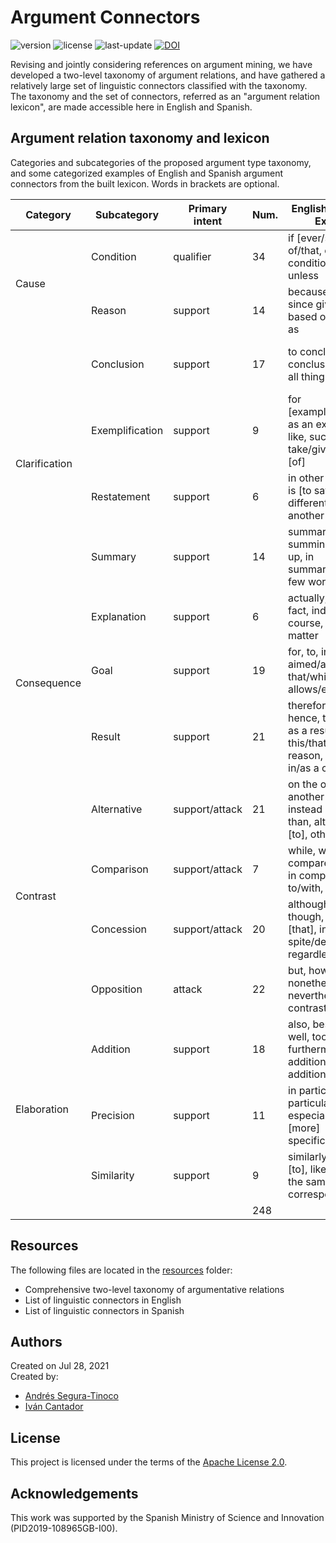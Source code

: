 # Argument Connectors
![version](https://img.shields.io/badge/version-1.1-blue)
![license](https://img.shields.io/badge/license-Apache_2.0-brightgreen)
![last-update](https://img.shields.io/badge/last_update-08/19/2021-orange)
[![DOI](https://zenodo.org/badge/390401437.svg)](https://zenodo.org/badge/latestdoi/390401437)

Revising and jointly considering references on argument mining, we have developed a two-level taxonomy of argument relations, and have gathered a relatively large set of linguistic connectors classified with the taxonomy. The taxonomy and the set of connectors, referred as an "argument relation lexicon", are made accessible here in English and Spanish.

## Argument relation taxonomy and lexicon
Categories and subcategories of the proposed argument type taxonomy, and some categorized examples of English and Spanish argument connectors from the built lexicon. Words in brackets are optional.

<table>
  <thead>
    <tr>
      <th>Category</th>
      <th>Subcategory</th>
      <th>Primary intent</th>
      <th>Num.</th>
      <th>English connectors Examples</th>
      <th>Num.</th>
      <th>Spanish connector Examples</th>
    </tr>
  </thead>
  <tbody>
    <tr>
      <td rowspan="2">Cause</td>
      <td>Condition</td>
      <td>qualifier</td>
      <td>34</td>
      <td>if [ever/so], in case of/that, on the condition [that], unless</td>
      <td>35</td>
      <td>si [alguna vez/es así], en caso de/que con/bajo la condición de [que], a no ser que</td>
    </tr>
    <tr>
      <td>Reason</td>
      <td>support</td>
      <td>14</td>
      <td>because [of], due to, since given that, based on, forasmuch as</td>
      <td>21</td>
      <td>porque, ya que, debido a [que], pues, dado que, basándose en [que], puesto que</td>
    </tr>
    <tr>
      <td rowspan="4">Clarification</td>
      <td>Conclusion</td>
      <td>support</td>
      <td>17</td>
      <td>to conclude, in/as conclusion, all in all, all things considered</td>
      <td>19</td>
      <td>para concluir, en/como conclusión, en definitiva, atendiendo a/con [todo] lo considerado</td>
    </tr>
    <tr>
      <td>Exemplification</td>
      <td>support</td>
      <td>9</td>
      <td>for [example/instance], as an example [of] like, such as, to take/give an example [of]</td>
      <td>14</td>
      <td>por ejemplo, como ejemplo [de], tales como, por dar/poner un ejemplo [de]</td>
    </tr>
    <tr>
      <td>Restatement</td>
      <td>support</td>
      <td>6</td>
      <td>in other words, that is [to say], put differently, to put it another way</td>
      <td>34</td>
      <td>en otras palabras, es decir, esto es, mejor dicho, dicho de otro modo</td>
    </tr>
    <tr>
      <td>Summary</td>
      <td>support</td>
      <td>14</td>
      <td>summarizing, summing up, to sum up, in summary/short, in a few words</td>
      <td>12</td>
      <td>resumiendo, concluyendo, para acabar, por resumir/concluir, en pocas palabras</td>
    </tr>
    <tr>
      <td rowspan="3">Consequence</td>
      <td>Explanation</td>
      <td>support</td>
      <td>6</td>
      <td>actually, in [actual] fact, indeed, of course, for that matter</td>
      <td>8</td>
      <td>realmente, de hecho, en realidad, por supuesto, en efecto, para el caso</td>
    </tr>
    <tr>
      <td>Goal</td>
      <td>support</td>
      <td>19</td>
      <td>for, to, in order to, aimed/aiming to, that/which allows/entails/implies</td>
      <td>18</td>
      <td>para, por, con el fin de, lo que/cual permite/conlleva/implica</td>
    </tr>
    <tr>
      <td>Result</td>
      <td>support</td>
      <td>21</td>
      <td>therefore, thus, hence, then, so [that] as a result [of], this/that/such reason, accordingly, in/as a consequence</td>
      <td>44</td>
      <td>por [lo] tanto, por consiguiente/ende como resultado, por esta/esa razón, así que, es por ello que, de este/ese modo</td>
    </tr>
    <tr>
      <td rowspan="4">Contrast</td>
      <td>Alternative</td>
      <td>support/attack</td>
      <td>21</td>
      <td>on the other hand, in another case, if not, instead [of], rather than, alternatively [to], otherwise, else</td>
      <td>29</td>
      <td>por otra parte, por otro lado, en otro caso, si no, en vez/lugar de, en cambio/su defecto, alternativamente [a], de otro modo</td>
    </tr>
    <tr>
      <td>Comparison</td>
      <td>support/attack</td>
      <td>7</td>
      <td>while, whereas, compared [to/with], in comparison to/with, as long as</td>
      <td>20</td>
      <td>mientras [que], comparado con, en comparación a/con, a la vez de/que</td>
    </tr>
    <tr>
      <td>Concession</td>
      <td>support/attack</td>
      <td>20</td>
      <td>although, [even] though, despite [that], in spite/despite of, regardless [of]</td>
      <td>38</td>
      <td>aunque, aún/incluso [si/así], a pesar de/del, a pesar de que, pese a [que], pese al</td>
    </tr>
    <tr>
      <td>Opposition</td>
      <td>attack</td>
      <td>22</td>
      <td>but, however, nonetheless, albeit, nevertheless, in contrast [to/with]</td>
      <td>46</td>
      <td>pero, sin embargo, no obstante, en contraste a/con, en contra [de/del]</td>
    </tr>
    <tr>
      <td rowspan="3">Elaboration</td>
      <td>Addition</td>
      <td>support</td>
      <td>18</td>
      <td>also, besides, as well, too, moreover, furthermore, additionally, in addition [to]</td>
      <td>22</td>
      <td>también, además/aparte [de], [lo que] es más, asímismo, encima de, adicionalmente [a]</td>
    </tr>
    <tr>
      <td>Precision</td>
      <td>support</td>
      <td>11</td>
      <td>in particular, particularly, especially, mainly, [more] specifically/precisely</td>
      <td>13</td>
      <td>en particular, particularmente, especialmente, principalmente, [más] especificamente/precisamente</td>
    </tr>
    <tr>
      <td>Similarity</td>
      <td>support</td>
      <td>9</td>
      <td>similarly/analogously [to], like, likewise, in the same way, correspondingly</td>
      <td>11</td>
      <td>similarmente/analogamente [a], como, al igual que, del mismo modo [que], de la misma manera [que]</td>
    </tr>
    <tr>
      <td></td>
      <td></td>
      <td></td>
      <td>248</td>
      <td></td>
      <td>384</td>
      <td></td>
    </tr>
  </tbody>
</table>

## Resources
The following files are located in the <a href="https://github.com/argrecsys/connectors/tree/main/resources">resources</a> folder:
- Comprehensive two-level taxonomy of argumentative relations
- List of linguistic connectors in English
- List of linguistic connectors in Spanish

## Authors
Created on Jul 28, 2021  
Created by:
- <a href="https://github.com/ansegura7" target="_blank">Andrés Segura-Tinoco</a>  
- <a href="http://arantxa.ii.uam.es/~cantador/" target="_blank">Iv&aacute;n Cantador</a>  

## License
This project is licensed under the terms of the <a href="https://github.com/argrecsys/connectors/blob/main/LICENSE">Apache License 2.0</a>.

## Acknowledgements
This work was supported by the Spanish Ministry of Science and Innovation (PID2019-108965GB-I00).
